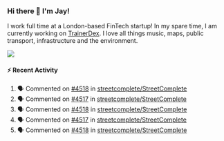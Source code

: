 ### Hi there 👋 I'm Jay!
I work full time at a London-based FinTech startup! In my spare time, I am currently working on [TrainerDex](https://www.github.com/TrainerDex). I love all things music, maps, public transport, infrastructure and the environment.

[<img src="https://github-readme-stats.vercel.app/api/wakatime?username=TurnrDev&layout=compact" />](https://wakatime.com/@TurnrDev)  

#### :zap: Recent Activity
<!--START_SECTION:activity-->
1. 🗣 Commented on [#4518](https://github.com/streetcomplete/StreetComplete/issues/4518) in [streetcomplete/StreetComplete](https://github.com/streetcomplete/StreetComplete)
2. 🗣 Commented on [#4517](https://github.com/streetcomplete/StreetComplete/issues/4517) in [streetcomplete/StreetComplete](https://github.com/streetcomplete/StreetComplete)
3. 🗣 Commented on [#4518](https://github.com/streetcomplete/StreetComplete/issues/4518) in [streetcomplete/StreetComplete](https://github.com/streetcomplete/StreetComplete)
4. 🗣 Commented on [#4517](https://github.com/streetcomplete/StreetComplete/issues/4517) in [streetcomplete/StreetComplete](https://github.com/streetcomplete/StreetComplete)
5. 🗣 Commented on [#4518](https://github.com/streetcomplete/StreetComplete/issues/4518) in [streetcomplete/StreetComplete](https://github.com/streetcomplete/StreetComplete)
<!--END_SECTION:activity-->
